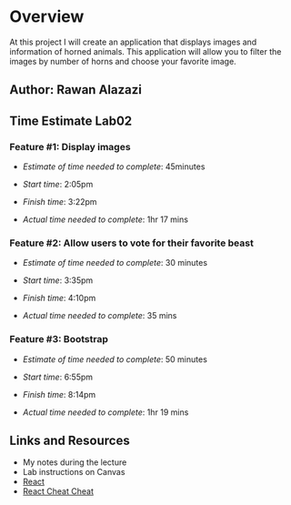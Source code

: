 # Overview 

At this project I will create an application that displays images and information of horned animals. This application will allow you to filter the images by number of horns and choose your favorite image.


## Author: Rawan Alazazi


## Time Estimate Lab02

 ### Feature #1: Display images

- *Estimate of time needed to complete*: 45minutes

- *Start time*: 2:05pm

- *Finish time*: 3:22pm

- *Actual time needed to complete*: 1hr 17 mins

### Feature #2: Allow users to vote for their favorite beast

- *Estimate of time needed to complete*: 30 minutes

- *Start time*: 3:35pm

- *Finish time*: 4:10pm

- *Actual time needed to complete*: 35 mins

### Feature #3: Bootstrap

- *Estimate of time needed to complete*: 50 minutes

- *Start time*: 6:55pm

- *Finish time*: 8:14pm

- *Actual time needed to complete*: 1hr 19 mins

## Links and Resources

- My notes during the lecture
- Lab instructions on Canvas
- [React](https://reactjs.org/docs/getting-started.html)
- [React Cheat Cheat](https://ltuc.github.io/301-react-cheatsheet/content/react.html)
